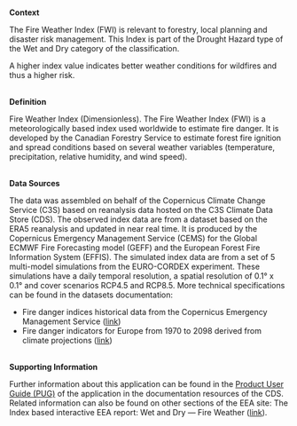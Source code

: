<br />**Context**

The Fire Weather Index (FWI) is relevant to forestry, local planning and disaster risk management. This Index is part of the Drought Hazard type of the Wet and Dry category of the classification.

A higher index value indicates better weather conditions for wildfires and thus a higher risk.

<br />**Definition**

Fire Weather Index (Dimensionless). The Fire Weather Index (FWI) is a meteorologically based index used worldwide to estimate fire danger. It is developed by the Canadian Forestry Service to estimate forest fire ignition and spread conditions based on several weather variables (temperature, precipitation, relative humidity, and wind speed).

<br />**Data Sources**

The data was assembled on behalf of the Copernicus Climate Change Service (C3S) based on reanalysis data hosted on the C3S Climate Data Store (CDS).
The observed index data are from a dataset based on the ERA5 reanalysis and updated in near real time. It is produced by the Copernicus Emergency Management Service (CEMS) for the Global ECMWF Fire Forecasting model (GEFF) and the European Forest Fire Information System (EFFIS). The simulated index data are from a set of 5 multi-model simulations from the EURO-CORDEX experiment. These simulations have a daily temporal resolution, a spatial resolution of 0.1° x 0.1° and cover scenarios RCP4.5 and RCP8.5. More technical specifications can be found in the datasets documentation:

- Fire danger indices historical data from the Copernicus Emergency Management Service ([link](https://cds.climate.copernicus.eu/cdsapp#!/dataset/cems-fire-historical))
- Fire danger indicators for Europe from 1970 to 2098 derived from climate projections ([link](https://cds.climate.copernicus.eu/cdsapp#!/dataset/sis-tourism-fire-danger-indicators))

<br />**Supporting Information**

Further information about this application can be found in the [Product User Guide (PUG)](https://datastore.copernicus-climate.eu/documents/ecde/L6-ecde-app-fire-weather-index-v1.0.pdf) of the application in the documentation resources of the CDS.
Related information can also be found on other sections of the EEA site:
The Index based interactive EEA report: Wet and Dry — Fire Weather ([link](https://www.eea.europa.eu/publications/europes-changing-climate-hazards-1/wet-and-dry-1/wet-and-dry-fire-weather)).
